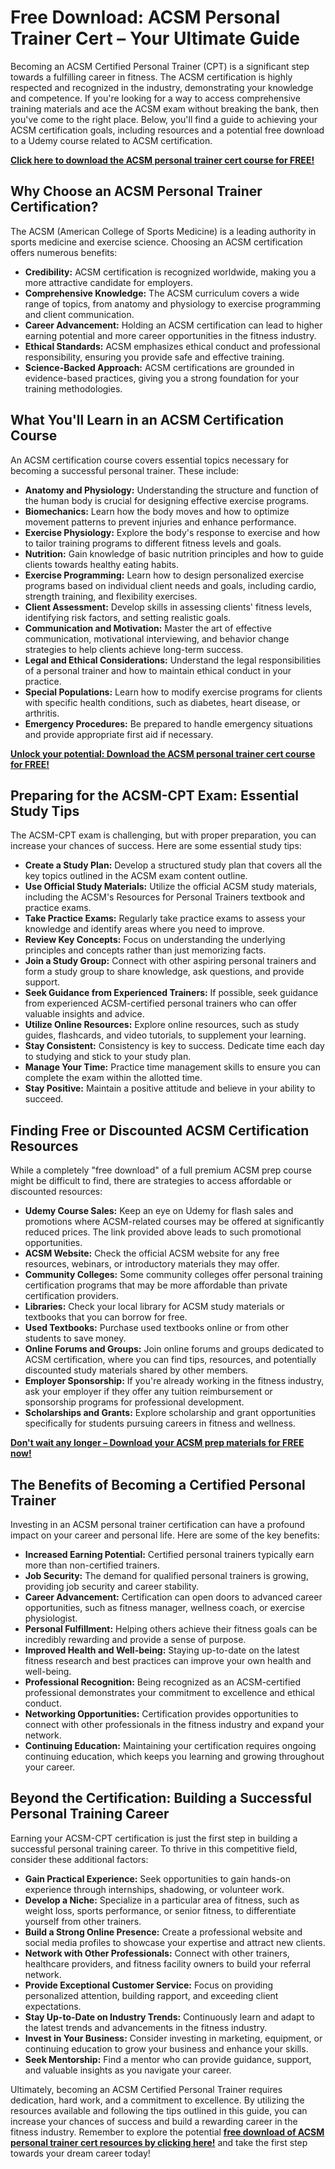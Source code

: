 # Free Download: ACSM Personal Trainer Cert – Your Ultimate Guide

Becoming an ACSM Certified Personal Trainer (CPT) is a significant step towards a fulfilling career in fitness. The ACSM certification is highly respected and recognized in the industry, demonstrating your knowledge and competence. If you're looking for a way to access comprehensive training materials and ace the ACSM exam without breaking the bank, then you've come to the right place. Below, you'll find a guide to achieving your ACSM certification goals, including resources and a potential free download to a Udemy course related to ACSM certification.

[**Click here to download the ACSM personal trainer cert course for FREE!**](https://udemywork.com/acsm-personal-trainer-cert)

## Why Choose an ACSM Personal Trainer Certification?

The ACSM (American College of Sports Medicine) is a leading authority in sports medicine and exercise science. Choosing an ACSM certification offers numerous benefits:

*   **Credibility:** ACSM certification is recognized worldwide, making you a more attractive candidate for employers.
*   **Comprehensive Knowledge:** The ACSM curriculum covers a wide range of topics, from anatomy and physiology to exercise programming and client communication.
*   **Career Advancement:** Holding an ACSM certification can lead to higher earning potential and more career opportunities in the fitness industry.
*   **Ethical Standards:** ACSM emphasizes ethical conduct and professional responsibility, ensuring you provide safe and effective training.
*   **Science-Backed Approach:** ACSM certifications are grounded in evidence-based practices, giving you a strong foundation for your training methodologies.

## What You'll Learn in an ACSM Certification Course

An ACSM certification course covers essential topics necessary for becoming a successful personal trainer. These include:

*   **Anatomy and Physiology:** Understanding the structure and function of the human body is crucial for designing effective exercise programs.
*   **Biomechanics:** Learn how the body moves and how to optimize movement patterns to prevent injuries and enhance performance.
*   **Exercise Physiology:** Explore the body's response to exercise and how to tailor training programs to different fitness levels and goals.
*   **Nutrition:** Gain knowledge of basic nutrition principles and how to guide clients towards healthy eating habits.
*   **Exercise Programming:** Learn how to design personalized exercise programs based on individual client needs and goals, including cardio, strength training, and flexibility exercises.
*   **Client Assessment:** Develop skills in assessing clients' fitness levels, identifying risk factors, and setting realistic goals.
*   **Communication and Motivation:** Master the art of effective communication, motivational interviewing, and behavior change strategies to help clients achieve long-term success.
*   **Legal and Ethical Considerations:** Understand the legal responsibilities of a personal trainer and how to maintain ethical conduct in your practice.
*   **Special Populations:** Learn how to modify exercise programs for clients with specific health conditions, such as diabetes, heart disease, or arthritis.
*   **Emergency Procedures:** Be prepared to handle emergency situations and provide appropriate first aid if necessary.

[**Unlock your potential: Download the ACSM personal trainer cert course for FREE!**](https://udemywork.com/acsm-personal-trainer-cert)

## Preparing for the ACSM-CPT Exam: Essential Study Tips

The ACSM-CPT exam is challenging, but with proper preparation, you can increase your chances of success. Here are some essential study tips:

*   **Create a Study Plan:** Develop a structured study plan that covers all the key topics outlined in the ACSM exam content outline.
*   **Use Official Study Materials:** Utilize the official ACSM study materials, including the ACSM's Resources for Personal Trainers textbook and practice exams.
*   **Take Practice Exams:** Regularly take practice exams to assess your knowledge and identify areas where you need to improve.
*   **Review Key Concepts:** Focus on understanding the underlying principles and concepts rather than just memorizing facts.
*   **Join a Study Group:** Connect with other aspiring personal trainers and form a study group to share knowledge, ask questions, and provide support.
*   **Seek Guidance from Experienced Trainers:** If possible, seek guidance from experienced ACSM-certified personal trainers who can offer valuable insights and advice.
*   **Utilize Online Resources:** Explore online resources, such as study guides, flashcards, and video tutorials, to supplement your learning.
*   **Stay Consistent:** Consistency is key to success. Dedicate time each day to studying and stick to your study plan.
*   **Manage Your Time:** Practice time management skills to ensure you can complete the exam within the allotted time.
*   **Stay Positive:** Maintain a positive attitude and believe in your ability to succeed.

## Finding Free or Discounted ACSM Certification Resources

While a completely "free download" of a full premium ACSM prep course might be difficult to find, there are strategies to access affordable or discounted resources:

*   **Udemy Course Sales:** Keep an eye on Udemy for flash sales and promotions where ACSM-related courses may be offered at significantly reduced prices. The link provided above leads to such promotional opportunities.
*   **ACSM Website:** Check the official ACSM website for any free resources, webinars, or introductory materials they may offer.
*   **Community Colleges:** Some community colleges offer personal training certification programs that may be more affordable than private certification providers.
*   **Libraries:** Check your local library for ACSM study materials or textbooks that you can borrow for free.
*   **Used Textbooks:** Purchase used textbooks online or from other students to save money.
*   **Online Forums and Groups:** Join online forums and groups dedicated to ACSM certification, where you can find tips, resources, and potentially discounted study materials shared by other members.
*   **Employer Sponsorship:** If you're already working in the fitness industry, ask your employer if they offer any tuition reimbursement or sponsorship programs for professional development.
*   **Scholarships and Grants:** Explore scholarship and grant opportunities specifically for students pursuing careers in fitness and wellness.

[**Don't wait any longer – Download your ACSM prep materials for FREE now!**](https://udemywork.com/acsm-personal-trainer-cert)

## The Benefits of Becoming a Certified Personal Trainer

Investing in an ACSM personal trainer certification can have a profound impact on your career and personal life. Here are some of the key benefits:

*   **Increased Earning Potential:** Certified personal trainers typically earn more than non-certified trainers.
*   **Job Security:** The demand for qualified personal trainers is growing, providing job security and career stability.
*   **Career Advancement:** Certification can open doors to advanced career opportunities, such as fitness manager, wellness coach, or exercise physiologist.
*   **Personal Fulfillment:** Helping others achieve their fitness goals can be incredibly rewarding and provide a sense of purpose.
*   **Improved Health and Well-being:** Staying up-to-date on the latest fitness research and best practices can improve your own health and well-being.
*   **Professional Recognition:** Being recognized as an ACSM-certified professional demonstrates your commitment to excellence and ethical conduct.
*   **Networking Opportunities:** Certification provides opportunities to connect with other professionals in the fitness industry and expand your network.
*   **Continuing Education:** Maintaining your certification requires ongoing continuing education, which keeps you learning and growing throughout your career.

## Beyond the Certification: Building a Successful Personal Training Career

Earning your ACSM-CPT certification is just the first step in building a successful personal training career. To thrive in this competitive field, consider these additional factors:

*   **Gain Practical Experience:** Seek opportunities to gain hands-on experience through internships, shadowing, or volunteer work.
*   **Develop a Niche:** Specialize in a particular area of fitness, such as weight loss, sports performance, or senior fitness, to differentiate yourself from other trainers.
*   **Build a Strong Online Presence:** Create a professional website and social media profiles to showcase your expertise and attract new clients.
*   **Network with Other Professionals:** Connect with other trainers, healthcare providers, and fitness facility owners to build your referral network.
*   **Provide Exceptional Customer Service:** Focus on providing personalized attention, building rapport, and exceeding client expectations.
*   **Stay Up-to-Date on Industry Trends:** Continuously learn and adapt to the latest trends and advancements in the fitness industry.
*   **Invest in Your Business:** Consider investing in marketing, equipment, or continuing education to grow your business and enhance your skills.
*   **Seek Mentorship:** Find a mentor who can provide guidance, support, and valuable insights as you navigate your career.

Ultimately, becoming an ACSM Certified Personal Trainer requires dedication, hard work, and a commitment to excellence. By utilizing the resources available and following the tips outlined in this guide, you can increase your chances of success and build a rewarding career in the fitness industry. Remember to explore the potential [**free download of ACSM personal trainer cert resources by clicking here!**](https://udemywork.com/acsm-personal-trainer-cert) and take the first step towards your dream career today!
